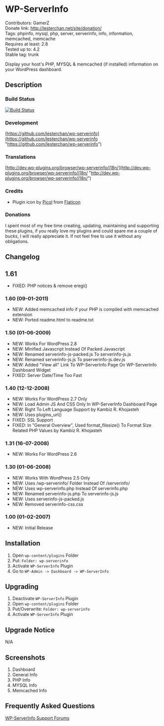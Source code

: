 # WP-ServerInfo
Contributors: GamerZ  
Donate link: http://lesterchan.net/site/donation/  
Tags: phpinfo, mysql, php, server, serverinfo, info, information, memcached, memcache  
Requires at least: 2.8  
Tested up to: 4.2  
Stable tag: trunk  

Display your host's PHP, MYSQL & memcached (if installed) information on your WordPress dashboard.

## Description

### Build Status
[![Build Status](https://travis-ci.org/lesterchan/wp-serverinfo.svg?branch=master)](https://travis-ci.org/lesterchan/wp-serverinfo)

### Development
[https://github.com/lesterchan/wp-serverinfo](https://github.com/lesterchan/wp-serverinfo "https://github.com/lesterchan/wp-serverinfo")

### Translations
[http://dev.wp-plugins.org/browser/wp-serverinfo/i18n/](http://dev.wp-plugins.org/browser/wp-serverinfo/i18n/ "http://dev.wp-plugins.org/browser/wp-serverinfo/i18n/")

### Credits
* Plugin icon by [Picol](http://picol.org) from [Flaticon](http://www.flaticon.com)

### Donations
I spent most of my free time creating, updating, maintaining and supporting these plugins, if you really love my plugins and could spare me a couple of bucks, I will really appreciate it. If not feel free to use it without any obligations.

## Changelog

## 1.61
* FIXED: PHP notices & remove eregi()

### 1.60 (09-01-2011)
* NEW: Added memcached info if your PHP is compiled with memcached extension
* NEW: Ported readme.html to readme.txt

### 1.50 (01-06-2009)

* NEW: Works For WordPress 2.8
* NEW: Minified Javascript Instead Of Packed Javascript
* NEW: Renamed serverinfo-js-packed.js To serverinfo-js.js
* NEW: Renamed serverinfo-js.js To pserverinfo-js.dev.js
* NEW: Added "View all" Link To WP-ServerInfo Page On WP-ServerInfo Dashboard Widget
* FIXED: Server Date/Time Too Fast

### 1.40 (12-12-2008)
* NEW: Works For WordPress 2.7 Only
* NEW: Load Admin JS And CSS Only In WP-ServerInfo Dashboard Page
* NEW: Right To Left Language Support by Kambiz R. Khojasteh
* NEW: Uses plugins_url()
* FIXED: SSL Support
* FIXED: In "General Overview", Used format_filesize() To Format Size Related PHP Values by Kambiz R. Khojasteh

### 1.31 (16-07-2008)
* NEW: Works For WordPress 2.6

### 1.30 (01-06-2008)
* NEW: Works With WordPress 2.5 Only
* NEW: Uses /wp-serverinfo/ Folder Instead Of /serverinfo/
* NEW: Uses wp-serverinfo.php Instead Of serverinfo.php
* NEW: Renamed serverinfo-js.php To serverinfo-js.js
* NEW: Uses serverinfo-js-packed.js
* NEW: Removed serverinfo-css.css

### 1.00 (01-02-2007)
* NEW: Initial Release

## Installation

1. Open `wp-content/plugins` Folder
2. Put: `Folder: wp-serverinfo`
3. Activate `WP-ServerInfo` Plugin
4. Go to `WP-Admin -> Dashboard -> WP-ServerInfo`

## Upgrading

1. Deactivate `WP-ServerInfo` Plugin
2. Open `wp-content/plugins` Folder
3. Put/Overwrite: `Folder: wp-serverinfo`
4. Activate `WP-ServerInfo` Plugin

## Upgrade Notice

N/A

## Screenshots
1. Dashboard
2. General Info
3. PHP Info
4. MYSQL Info
5. Memcached Info

## Frequently Asked Questions

[WP-ServerInfo Support Forums](http://forums.lesterchan.net/index.php?board=25.0 "WP-ServerInfo Support Forums")
